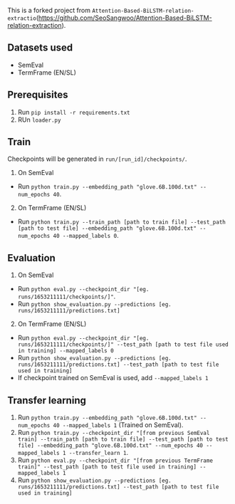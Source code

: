 This is a forked project from `Attention-Based-BiLSTM-relation-extractio`(https://github.com/SeoSangwoo/Attention-Based-BiLSTM-relation-extraction).

## Datasets used
 - SemEval
 - TermFrame (EN/SL)

## Prerequisites

1. Run `pip install -r requirements.txt`
2. RUn `loader.py`

## Train

 Checkpoints will be generated in `run/[run_id]/checkpoints/`.

1. On SemEval
 - Run `python train.py --embedding_path "glove.6B.100d.txt" --num_epochs 40`.

2. On TermFrame (EN/SL)
 - Run `python train.py --train_path [path to train file] --test_path [path to test file] --embedding_path "glove.6B.100d.txt" --num_epochs 40 --mapped_labels 0`.

## Evaluation

1. On SemEval
- Run `python eval.py --checkpoint_dir "[eg. runs/1653211111/checkpoints/]"`.
- Run `python show_evaluation.py --predictions [eg. runs/1653211111/predictions.txt]`

2. On TermFrame (EN/SL)
- Run `python eval.py --checkpoint_dir "[eg. runs/1653211111/checkpoints/]" --test_path [path to test file used in training] --mapped_labels 0`
- Run `python show_evaluation.py --predictions [eg. runs/1653211111/predictions.txt] --test_path [path to test file used in training]`
- If checkpoint trained on SemEval is used, add `--mapped_labels 1`

## Transfer learning

1. Run `python train.py --embedding_path "glove.6B.100d.txt" --num_epochs 40 --mapped_labels 1` (Trained on SemEval).
2. Run `python train.py --checkpoint_dir "[from previous SemEval train] --train_path [path to train file] --test_path [path to test file] --embedding_path "glove.6B.100d.txt" --num_epochs 40 --mapped_labels 1 --transfer_learn 1`.
3. Run `python eval.py --checkpoint_dir "[from previous TermFrame train]" --test_path [path to test file used in training] --mapped_labels 1`
4. Run `python show_evaluation.py --predictions [eg. runs/1653211111/predictions.txt] --test_path [path to test file used in training]`